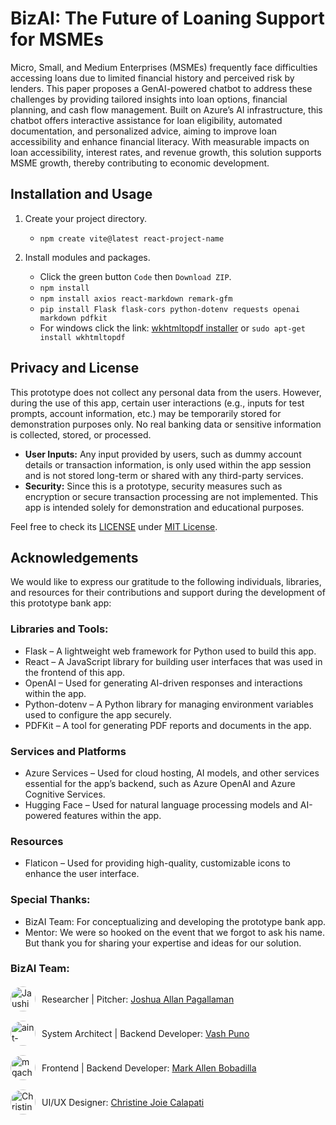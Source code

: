 # BizAI: The Future of Loaning Support for MSMEs

Micro, Small, and Medium Enterprises (MSMEs) frequently face difficulties accessing loans due to limited financial history and perceived risk by lenders. This paper proposes a GenAI-powered chatbot to address these challenges by providing tailored insights into loan options, financial planning, and cash flow management. Built on Azure’s AI infrastructure, this chatbot offers interactive assistance for loan eligibility, automated documentation, and personalized advice, aiming to improve loan accessibility and enhance financial literacy. With measurable impacts on loan accessibility, interest rates, and revenue growth, this solution supports MSME growth, thereby contributing to economic development.

## Installation and Usage

1. Create your project directory.
    
    - ```npm create vite@latest react-project-name```
  
2. Install modules and packages.

   - Click the green button ```Code``` then ```Download ZIP```.
   - ```npm install```
   - ```npm install axios react-markdown remark-gfm```
   - ```pip install Flask flask-cors python-dotenv requests openai markdown pdfkit```
   - For windows click the link: [wkhtmltopdf installer](https://wkhtmltopdf.org/downloads.html) or ```sudo apt-get install wkhtmltopdf```

## Privacy and License

This prototype does not collect any personal data from the users. However, during the use of this app, certain user interactions (e.g., inputs for test prompts, account information, etc.) may be temporarily stored for demonstration purposes only. No real banking data or sensitive information is collected, stored, or processed.

- __User Inputs:__ Any input provided by users, such as dummy account details or transaction information, is only used within the app session and is not stored long-term or shared with any third-party services.
- __Security:__ Since this is a prototype, security measures such as encryption or secure transaction processing are not implemented. This app is intended solely for demonstration and educational purposes.

Feel free to check its [LICENSE](https://github.com/mgachiee/BizAI/blob/main/LICENSE) under [MIT License](https://choosealicense.com/licenses/mit/).

## Acknowledgements

We would like to express our gratitude to the following individuals, libraries, and resources for their contributions and support during the development of this prototype bank app:

### Libraries and Tools:

- Flask – A lightweight web framework for Python used to build this app.
- React – A JavaScript library for building user interfaces that was used in the frontend of this app.
- OpenAI – Used for generating AI-driven responses and interactions within the app.
- Python-dotenv – A Python library for managing environment variables used to configure the app securely.
- PDFKit – A tool for generating PDF reports and documents in the app.

### Services and Platforms
- Azure Services – Used for cloud hosting, AI models, and other services essential for the app’s backend, such as Azure OpenAI and Azure Cognitive Services.
- Hugging Face – Used for natural language processing models and AI-powered features within the app.

### Resources
- Flaticon – Used for providing high-quality, customizable icons to enhance the user interface.

### Special Thanks:

- BizAI Team:  For conceptualizing and developing the prototype bank app.
- Mentor: We were so hooked on the event that we forgot to ask his name. But thank you for sharing your expertise and ideas for our solution.

### BizAI Team:

<div style="display: flex;  gap: 10px; flex-direction: column;">
    <div style = "display: flex; align-items: center; gap: 10px;">
        <a href="https://github.com/Jaushi">
            <img src="https://avatars.githubusercontent.com/u/144474840" alt="Jaushi Github Icon" style="border-radius: 50%; width: 40px; height: 40px;">
        </a>
        <p>Researcher | Pitcher: <a href="https://www.linkedin.com/in/joshuapagallaman/">Joshua Allan Pagallaman</a></p>
    </div>
    <div style = "display: flex;align-items: center; gap: 10px;">
        <a href="https://github.com/aint-vscp">
            <img src="https://avatars.githubusercontent.com/u/136457226" alt="aint-vscp Github Icon" style="border-radius: 50%; width: 40px; height: 40px;">
        </a>
        <p>System Architect | Backend Developer: <a href="https://www.linkedin.com/in/vash-puno/">Vash Puno</a></p>
    </div>
    <div style = "display: flex;align-items: center; gap: 10px;">
        <a href="https://github.com/mgachiee">
            <img src="https://avatars.githubusercontent.com/u/119985091" alt="mgachiee Github Icon" style="border-radius: 50%; width: 40px; height: 40px;">
        </a>
        <p>Frontend | Backend Developer: <a href="https://www.linkedin.com/in/markallenbobadilla/">Mark Allen Bobadilla</a></p>
    </div>
    <div style = "display: flex;align-items: center; gap: 10px;">
        <a href="https://www.linkedin.com/in/christinejoie/">
            <img src="https://media.licdn.com/dms/image/v2/D5603AQFI30K8u9fRsw/profile-displayphoto-shrink_800_800/profile-displayphoto-shrink_800_800/0/1721997056083?e=1738195200&v=beta&t=xQvle4K8ZlR1NgNrK3ndHarazSiyVVOO9KWxmgqyoMM" alt="Christine LinkedIn Photo" style="border-radius: 50%; width: 40px; height: 40px;">
        </a>
        <p>UI/UX Designer: <a href="https://www.linkedin.com/in/christinejoie/">Christine Joie Calapati</a></p>
    </div>
</div>
